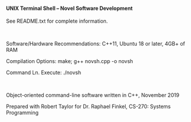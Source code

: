 <h4>UNIX Terminal Shell – Novel Software Development</h4>
<p>See README.txt for complete information.</p>
<br>
<p>Software/Hardware Recommendations: C++11, Ubuntu 18 or later, 4GB+ of RAM</p>
<p>Compilation Options: make; g++ novsh.cpp -o novsh</p>
<p>Command Ln. Execute: ./novsh</p>
<br>
<p>Object-oriented command-line software written in C++, November 2019</p>
<p>Prepared with Robert Taylor for Dr. Raphael Finkel, CS-270: Systems Programming</p>
